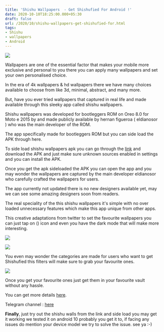 ```yaml
---
title: 'Shishu Wallpapers  - Get Shishufied For Android !'
date: 2020-10-10T18:25:00.000+05:30
draft: false
url: /2020/10/shishu-wallpapers-get-shishufied-for.html
tags: 
- Shishu
- wallpapers
- Android
---
```


 [![](https://lh3.googleusercontent.com/-wxElHUSpWgw/X4GvPprgusI/AAAAAAAABws/TFqvgYow2iQltSaQBJAuC4RIqlLZq2h6wCLcBGAsYHQ/s1600/1602334520830141-0.png)](https://lh3.googleusercontent.com/-wxElHUSpWgw/X4GvPprgusI/AAAAAAAABws/TFqvgYow2iQltSaQBJAuC4RIqlLZq2h6wCLcBGAsYHQ/s1600/1602334520830141-0.png) 

  

Wallpapers are one of the essential factor that makes your mobile more exclusive and personal to you there you can apply many wallpapers and set your own personalised choice.

  

In the era of 4k wallpapers & hd wallpapers there we have many choices available to choose from like 3d, minimal, abstract, and many more.

  

But, have you ever tried wallpapers that captured in real life and made available through this sleeky app called shishu wallpapers.

  

Shishu wallpapers was developed for bootleggers ROM on Oreo 8.0 for Moto e 2015 by and made publicly available by hernan figueroa ( eldianosor ) who was the main developer of the ROM.

  

The app specifically made for bootleggers ROM but you can side load the APK through here.

  

To side load shishu wallpapers apk you can go through the [link](https://drive.google.com/file/d/13fdjxw_82JT_wi9TLQ8KGvatsS7W8pZX/view?usp=drivesdk) and download the APK and just make sure unknown sources enabled in settings and you can install the APK.

  

Once you get the apk sideloaded the APK you can open the app and you may wonder the wallpapers are captured by the main developer eldianosor who carefully crafted the wallpapers for users.

  

The app currently not updated there is no new designers available yet, may we can see some amazing designers soon from readers.

  

The real speciality of the this shishu wallpapers it's simple with no over loaded unnecessary features which make this app unique from other apps.

  

This creative adaptations from twitter to set the favourite wallpapers you can just tap on () icon and even you have the dark mode that will make more interesting.

  

 [![](https://lh3.googleusercontent.com/-DZeraEKdv4w/X4GpqMwQiHI/AAAAAAAABwU/fPXPDbW8IoI5UGkq1LV-m10E6ZYoVXOTwCLcBGAsYHQ/s1600/1602333092319297-0.png)](https://lh3.googleusercontent.com/-DZeraEKdv4w/X4GpqMwQiHI/AAAAAAAABwU/fPXPDbW8IoI5UGkq1LV-m10E6ZYoVXOTwCLcBGAsYHQ/s1600/1602333092319297-0.png) 

 [![](https://lh3.googleusercontent.com/-Z-_VjiXtJVs/X4GppPmItAI/AAAAAAAABwQ/wTYvbuZIs5YFll6pjYrlguTU02J5U2mfACLcBGAsYHQ/s1600/1602333088422533-1.png)](https://lh3.googleusercontent.com/-Z-_VjiXtJVs/X4GppPmItAI/AAAAAAAABwQ/wTYvbuZIs5YFll6pjYrlguTU02J5U2mfACLcBGAsYHQ/s1600/1602333088422533-1.png) 

  

You even may wonder the categories are made for users who want to get Shishufied this filters will make sure to grab your favourite ones.

  

 [![](https://lh3.googleusercontent.com/-qoo1VVn8d7w/X4GpoJSInTI/AAAAAAAABwM/7cwasKiF8VcpRsS8WhSL-5xTQxnxSYd_gCLcBGAsYHQ/s1600/1602333082992049-2.png)](https://lh3.googleusercontent.com/-qoo1VVn8d7w/X4GpoJSInTI/AAAAAAAABwM/7cwasKiF8VcpRsS8WhSL-5xTQxnxSYd_gCLcBGAsYHQ/s1600/1602333082992049-2.png) 

  

Once you get your favourite ones just get them in your favourite vault without any hassle.

  

You can get more details [here](https://eldainosor.github.io/shishu/).

  

Telegram channel : [here](https://www.telegram.im/BTLGWalls)

  

**Finally**, just try out the shishu walls from the link and side load you may get it working we tested it on android 10 probably you get it to, if facing any issues do mention your device model we try to solve the issue. see ya :-)